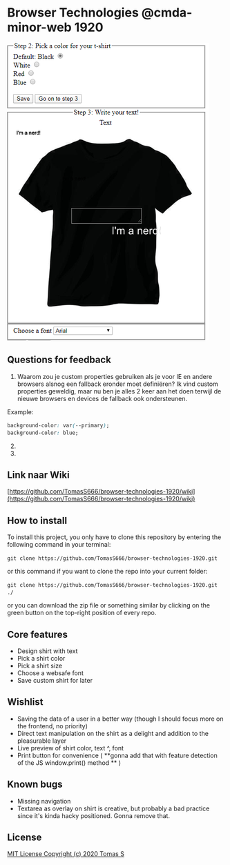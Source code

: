 # Browser Technologies @cmda-minor-web 1920
![project banner](https://github.com/TomasS666/browser-technologies-1920/blob/master/images/BT-shirt-poster.png)
## Questions for feedback
1. Waarom zou je custom properties gebruiken als je voor IE en andere browsers alsnog een fallback eronder moet definiëren?
Ik vind custom properties geweldig, maar nu ben je alles 2 keer aan het doen terwijl de nieuwe browsers en devices de fallback ook ondersteunen.

Example:
```css 
background-color: var(--primary);
background-color: blue;
```
2. 
3. 

## Link naar Wiki
[https://github.com/TomasS666/browser-technologies-1920/wiki](https://github.com/TomasS666/browser-technologies-1920/wiki)

## How to install
To install this project, you only have to clone this repository by entering the following command in your terminal:

```git clone https://github.com/TomasS666/browser-technologies-1920.git```

or this command if you want to clone the repo into your current folder:

```git clone https://github.com/TomasS666/browser-technologies-1920.git ./```

or you can download the zip file or something similar by clicking on the green button on the top-right position of every repo.

## Core features
* Design shirt with text
* Pick a shirt color
* Pick a shirt size
* Choose a websafe font
* Save custom shirt for later

## Wishlist
* Saving the data of a user in a better way (though I should focus more on the frontend, no priority)
* Direct text manipulation on the shirt as a delight and addition to the pleasurable layer
* Live preview of shirt color, text ^, font
* Print button for convenience ( **gonna add that with feature detection of the JS window.print() method ** )

## Known bugs
* Missing navigation
* Textarea as overlay on shirt is creative, but probably a bad practice since it's kinda hacky positioned.
Gonna remove that.

## License

[MIT License Copyright (c) 2020 Tomas S](https://github.com/TomasS666/browser-technologies-1920/blob/master/LICENSE)
























<!-- Add a link to your live demo in Github Pages 🌐-->

<!-- ☝️ replace this description with a description of your own work -->

<!-- replace the code in the /docs folder with your own, so you can showcase your work with GitHub Pages 🌍 -->

<!-- Add a nice poster image here at the end of the week, showing off your shiny frontend 📸 -->

<!-- Maybe a table of contents here? 📚 -->

<!-- How about a section that describes how to install this project? 🤓 -->

<!-- ...but how does one use this project? What are its features 🤔 -->

<!-- Maybe a checklist of done stuff and stuff still on your wishlist? ✅ -->

<!-- How about a license here? 📜 (or is it a licence?) 🤷 -->
